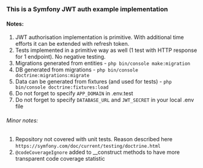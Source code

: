 ### This is a Symfony JWT auth example implementation
#### Notes:
1) JWT authorisation implementation is primitive. With additional time efforts it can be extended with refresh token.
2) Tests implemented in a primitive way as well (1 test with HTTP response for 1 endpoint). No negative testing.
3) Migrations generated from entities - `php bin/console make:migration`
4) DB generated from migrations - `php bin/console doctrine:migrations:migrate`
5) Data can be generated from fixtures (and used for tests) - `php bin/console doctrine:fixtures:load`
6) Do not forget to specify `APP_DOMAIN` in .env.test
7) Do not forget to specify `DATABASE_URL` and `JWT_SECRET` in your local .env file

###### Minor notes:
1) Repository not covered with unit tests. Reason described here `https://symfony.com/doc/current/testing/doctrine.html`
2) `@codeCoverageIgnore` added to __construct methods to have more transparent code coverage statistic